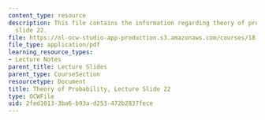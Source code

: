 ```yaml
---
content_type: resource
description: This file contains the information regarding theory of probability, lecture
  slide 22.
file: https://ol-ocw-studio-app-production.s3.amazonaws.com/courses/18-175-theory-of-probability-spring-2014/2fed10133ba6b93ad253472b2837fece_MIT18_175S14_Lecture22.pdf
file_type: application/pdf
learning_resource_types:
- Lecture Notes
parent_title: Lecture Slides
parent_type: CourseSection
resourcetype: Document
title: Theory of Probability, Lecture Slide 22
type: OCWFile
uid: 2fed1013-3ba6-b93a-d253-472b2837fece
---
```

